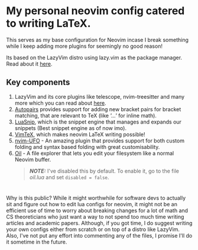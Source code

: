 # My personal neovim config catered to writing LaTeX.

This serves as my base configuration for Neovim incase I break something while I keep adding more plugins for seemingly no good reason!

Its based on the LazyVim distro using lazy.vim as the package manager. Read about it [here](http://www.lazyvim.org/).

## Key components

1. LazyVim and its core plugins like telescope, nvim-treesitter and many more which you can read about [here](http://www.lazyvim.org/plugins).
2. [Autopairs](https://github.com/windwp/nvim-autopairs) provides support for adding new bracket pairs for bracket matching, that are relevant to TeX (like _'$...$'_ for inline math).
3. [LuaSnip](https://github.com/L3MON4D3/LuaSnip), which is the snippet engine that manages and expands our snippets (Best snippet engine as of now imo).
4. [VimTeX](https://github.com/lervag/vimtex), which makes neovim LaTeX writing possible!
5. [nvim-UFO](https://github.com/kevinhwang91/nvim-ufo) - An amazing plugin that provides support for both custom folding and syntax based folding with great customisability.
6. [Oil](https://github.com/stevearc/oil.nvim) - A file explorer that lets you edit your filesystem like a normal Neovim buffer.
    > **_NOTE:_** I've disabled this by default. To enable it, go to the file _oil.lua_ and set `disabled = false`.

#  
Why is this public? While it might worthwhile for software devs to actually sit and figure out how to edit lua configs for neovim, it might not be an efficient use of time to worry about breaking changes for a lot of math and CS theoreticians who just want a way to not spend too much time writing articles and academic papers. Although, if you got time, I do suggest writing your own configs either from scratch or on top of a distro like LazyVim. Also, I've not put any effort into commenting any of the files, I promise I'll do it sometime in the future.
